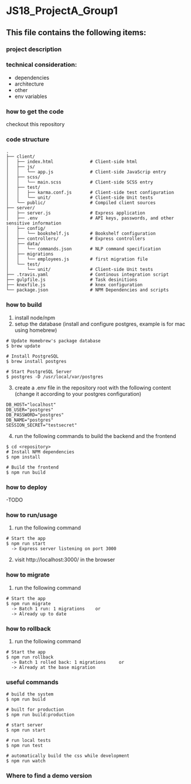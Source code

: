 # JS18_ProjectA_Group1

## This file contains the following items:
### project description
### technical consideration:
* dependencies
* architecture
* other
* env variables
### how to get the code
checkout this repository
### code structure
```
.
├── client/
│   ├── index.html              # Client-side html              
│   ├── js/
│   │   └── app.js              # Client-side JavaScrip entry
│   ├── scss/
│   │   └── main.scss           # Client-side SCSS entry               
│   ├── test/                  
│   │   ├── karma.conf.js       # Client-side test configuration
│   │   └── unit/               # Client-side Unit tests  
│   └── public/                 # Compiled client sources
├── server/
│   ├── server.js               # Express application
│   ├── .env                    # API keys, passwords, and other sensitive information
│   ├── config/
│   │   └── bookshelf.js        # Bookshelf configuration
│   ├── controllers/            # Express controllers
│   ├── data/
│   │   └── commands.json       # NLP command specification
│   ├── migrations  
│   │   └── employees.js        # first migration file 
│   └── test/
│       └── unit/               # Client-side Unit tests     
├── .travis.yaml                # Continous integration script
├── gulpfile.js                 # Task desinitions
├── knexfile.js                 # knex configuration
└── package.json                # NPM Dependencies and scripts
```
### how to build
 1) install node/npm
 2) setup the database (install and configure postgres, example is for mac using homebrew)
```
# Update Homebrew's package database
$ brew update

# Install PostgreSQL
$ brew install postgres

# Start PostgreSQL Server
$ postgres -D /usr/local/var/postgres
```
 3) create a .env file in the repository root with the following content (change it according to your postgres configuration)
```
DB_HOST="localhost"
DB_USER="postgres"
DB_PASSWORD="postgres"
DB_NAME="postgres"
SESSION_SECRET="testsecret"
```
 4) run the following commands to build the backend and the frontend
```
$ cd <repository>
# Install NPM dependencies
$ npm install

# Build the frontend
$ npm run build
```
### how to deploy 
-TODO
### how to run/usage
1) run the following command
```
# Start the app
$ npm run start
  -> Express server listening on port 3000
```
2) visit http://localhost:3000/ in the browser

### how to migrate
1) run the following command
```
# Start the app
$ npm run migrate
  -> Batch 1 run: 1 migrations    or
  -> Already up to date
```

### how to rollback
1) run the following command
```
# Start the app
$ npm run rollback
  -> Batch 1 rolled back: 1 migrations     or
  -> Already at the base migration
```

### useful commands
```
# build the system
$ npm run build

# built for production
$ npm run build:production

# start server
$ npm run start

# run local tests
$ npm run test

# automatically build the css while development
$ npm run watch
```
### Where to find a demo version
